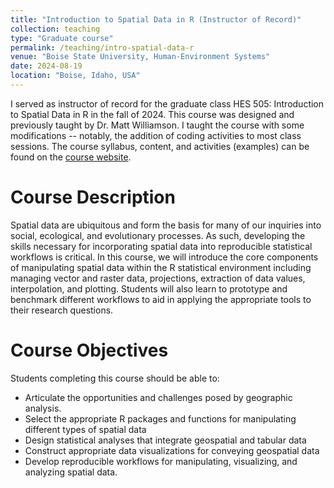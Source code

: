 ```yaml
---
title: "Introduction to Spatial Data in R (Instructor of Record)"
collection: teaching
type: "Graduate course"
permalink: /teaching/intro-spatial-data-r
venue: "Boise State University, Human-Environment Systems"
date: 2024-08-19
location: "Boise, Idaho, USA"
---
```


I served as instructor of record for the graduate class HES 505: Introduction to Spatial Data in R in the fall of 2024. This course was designed and previously taught by Dr. Matt Williamson. I taught the course with some modifications -- notably, the addition of coding activities to most class sessions. The course syllabus, content, and activities (examples) can be found on the [course website](https://isdrfall24.classes.spaseslab.com/).

Course Description
======
Spatial data are ubiquitous and form the basis for many of our inquiries into social, ecological, and evolutionary processes. As such, developing the skills necessary for incorporating spatial data into reproducible statistical workflows is critical. In this course, we will introduce the core components of manipulating spatial data within the R statistical environment including managing vector and raster data, projections, extraction of data values, interpolation, and plotting. Students will also learn to prototype and benchmark different workflows to aid in applying the appropriate tools to their research questions.

Course Objectives
======
Students completing this course should be able to:

- Articulate the opportunities and challenges posed by geographic analysis.
- Select the appropriate R packages and functions for manipulating different types of spatial data
- Design statistical analyses that integrate geospatial and tabular data
- Construct appropriate data visualizations for conveying geospatial data
- Develop reproducible workflows for manipulating, visualizing, and analyzing spatial data.